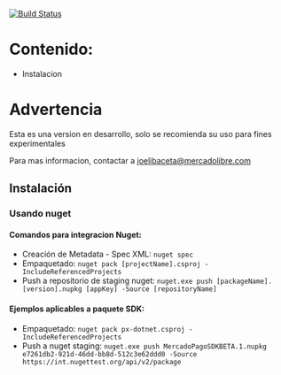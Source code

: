 
[![Build Status](https://travis-ci.org/mercadopago/px-dotnet.svg?branch=develop)](https://travis-ci.org/mercadopago/px-dotnet)
 
 
# Contenido:
- Instalacion

# Advertencia

Esta es una version en desarrollo, solo se recomienda su uso para fines experimentales

Para mas informacion, contactar a joelibaceta@mercadolibre.com

## Instalación 

### Usando nuget
#### Comandos para integracion Nuget:

 - Creación de Metadata - Spec XML: `nuget spec`
 - Empaquetado: `nuget pack [projectName].csproj -IncludeReferencedProjects`
 - Push a repositorio de staging nuget: `nuget.exe push [packageName].[version].nupkg [appKey] -Source [repositoryName]`

#### Ejemplos aplicables a paquete SDK:
 - Empaquetado: `nuget pack px-dotnet.csproj -IncludeReferencedProjects`
 - Push a nuget staging: `nuget.exe push MercadoPagoSDKBETA.1.nupkg e7261db2-921d-46dd-bb8d-512c3e62ddd0 -Source https://int.nugettest.org/api/v2/package`

 

